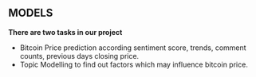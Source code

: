 ## MODELS

**There are two tasks in our project**

* Bitcoin Price prediction according sentiment score, trends, comment counts, previous days closing price.
* Topic Modelling to find out factors which may influence bitcoin price.
